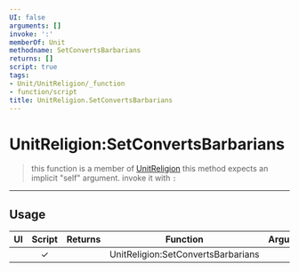 ```yaml
---
UI: false
arguments: []
invoke: ':'
memberOf: Unit
methodname: SetConvertsBarbarians
returns: []
script: true
tags:
- Unit/UnitReligion/_function
- function/script
title: UnitReligion.SetConvertsBarbarians
---
```

# UnitReligion:SetConvertsBarbarians
> this function is a member of [UnitReligion](civ-6/lua/UnitReligion.md)
> this method expects an implicit "self" argument. invoke it with `:`
-----
## Usage
|  UI | Script | Returns | Function | Arguments |
|:---:|:------:|-------:|:--------:|:---------|
| |✓||UnitReligion:SetConvertsBarbarians||
